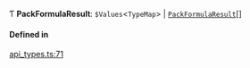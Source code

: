 Ƭ **PackFormulaResult**: `$Values`<`TypeMap`\> \| [`PackFormulaResult`](PackFormulaResult.md)[]

#### Defined in

[api_types.ts:71](https://github.com/coda/packs-sdk/blob/main/api_types.ts#L71)
